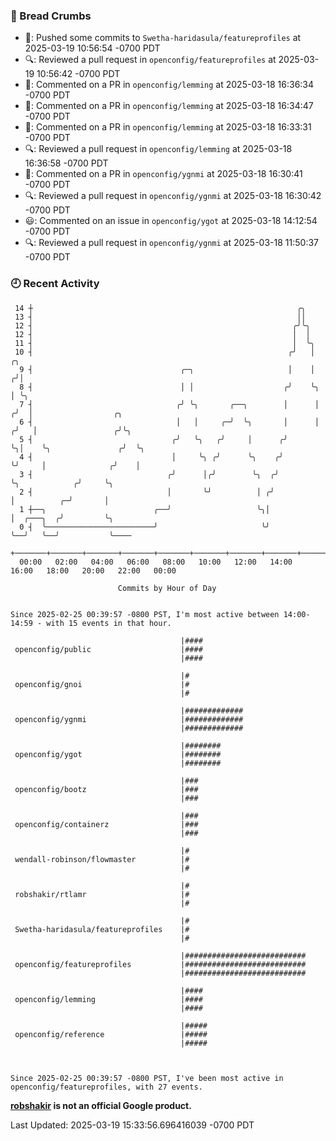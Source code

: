 ### 🍞 Bread Crumbs

 * 🚢: Pushed some commits to `Swetha-haridasula/featureprofiles` at 2025-03-19 10:56:54 -0700 PDT
 * 🔍: Reviewed a pull request in  `openconfig/featureprofiles` at 2025-03-19 10:56:42 -0700 PDT
 * 💬: Commented on a PR in  `openconfig/lemming` at 2025-03-18 16:36:34 -0700 PDT
 * 💬: Commented on a PR in  `openconfig/lemming` at 2025-03-18 16:34:47 -0700 PDT
 * 💬: Commented on a PR in  `openconfig/lemming` at 2025-03-18 16:33:31 -0700 PDT
 * 🔍: Reviewed a pull request in  `openconfig/lemming` at 2025-03-18 16:36:58 -0700 PDT
 * 💬: Commented on a PR in  `openconfig/ygnmi` at 2025-03-18 16:30:41 -0700 PDT
 * 🔍: Reviewed a pull request in  `openconfig/ygnmi` at 2025-03-18 16:30:42 -0700 PDT
 * 😃: Commented on an issue in `openconfig/ygot` at 2025-03-18 14:12:54 -0700 PDT
 * 🔍: Reviewed a pull request in  `openconfig/ygnmi` at 2025-03-18 11:50:37 -0700 PDT

### 🕘 Recent Activity
```
 14 ┼                                                           ╭╮
 13 ┤                                                           ││
 12 ┤                                                          ╭╯╰╮
 12 ┤                                                          │  │
 11 ┤                                                          │  ╰╮
 10 ┤                                                         ╭╯   │     ╭╮
  9 ┤                                 ╭─╮                     │    │    ╭╯│
  8 ┤                                 │ │                    ╭╯    ╰╮   │ ╰╮
  7 ┤                                ╭╯ ╰╮       ╭──╮        │      │  ╭╯  │                  ╭╮
  6 ┤                                │   │     ╭─╯  ╰╮       │      │ ╭╯   │                 ╭╯╰╮
  5 ┤                               ╭╯   ╰╮   ╭╯     │      ╭╯      ╰╮│    ╰╮               ╭╯  ╰╮
  4 ┤                               │     ╰╮ ╭╯      ╰╮    ╭╯        ╰╯     │              ╭╯    │
  3 ┤                              ╭╯      │╭╯        ╰╮  ╭╯                ╰╮            ╭╯     ╰╮
  2 ┤                              │       ╰╯          │ ╭╯                  │          ╭─╯       │
  1 ┼──╮                        ╭──╯                   ╰╮│                   │  ╭───╮  ╭╯         ╰╮
  0 ┤  ╰────────────────────────╯                       ╰╯                   ╰──╯   ╰──╯           ╰────
    +───────+───────+───────+───────+───────+───────+───────+───────+───────+───────+───────+───────+────
  00:00   02:00   04:00   06:00   08:00   10:00   12:00   14:00   16:00   18:00   20:00   22:00   00:00   

						Commits by Hour of Day


Since 2025-02-25 00:39:57 -0800 PST, I'm most active between 14:00-14:59 - with 15 events in that hour.

```



```
                                      |####
 openconfig/public                    |####
                                      |####

                                      |#
 openconfig/gnoi                      |#
                                      |#

                                      |#############
 openconfig/ygnmi                     |#############
                                      |#############

                                      |########
 openconfig/ygot                      |########
                                      |########

                                      |###
 openconfig/bootz                     |###
                                      |###

                                      |###
 openconfig/containerz                |###
                                      |###

                                      |#
 wendall-robinson/flowmaster          |#
                                      |#

                                      |#
 robshakir/rtlamr                     |#
                                      |#

                                      |#
 Swetha-haridasula/featureprofiles    |#
                                      |#

                                      |###########################
 openconfig/featureprofiles           |###########################
                                      |###########################

                                      |####
 openconfig/lemming                   |####
                                      |####

                                      |#####
 openconfig/reference                 |#####
                                      |#####



Since 2025-02-25 00:39:57 -0800 PST, I've been most active in openconfig/featureprofiles, with 27 events.

```
**[robshakir](mailto:robjs@google.com) is not an official Google product.**  


Last Updated: 2025-03-19 15:33:56.696416039 -0700 PDT
